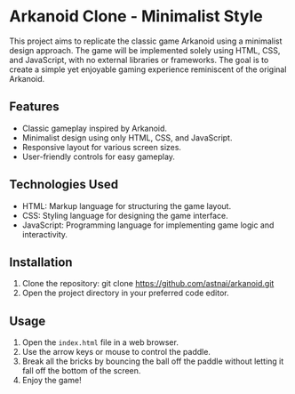 # Arkanoid Clone - Minimalist Style

This project aims to replicate the classic game Arkanoid using a minimalist design approach. The game will be implemented solely using HTML, CSS, and JavaScript, with no external libraries or frameworks. The goal is to create a simple yet enjoyable gaming experience reminiscent of the original Arkanoid.

## Features
- Classic gameplay inspired by Arkanoid.
- Minimalist design using only HTML, CSS, and JavaScript.
- Responsive layout for various screen sizes.
- User-friendly controls for easy gameplay.

## Technologies Used
- HTML: Markup language for structuring the game layout.
- CSS: Styling language for designing the game interface.
- JavaScript: Programming language for implementing game logic and interactivity.

## Installation
1. Clone the repository:
git clone https://github.com/astnai/arkanoid.git
2. Open the project directory in your preferred code editor.

## Usage
1. Open the `index.html` file in a web browser.
2. Use the arrow keys or mouse to control the paddle.
3. Break all the bricks by bouncing the ball off the paddle without letting it fall off the bottom of the screen.
4. Enjoy the game!
